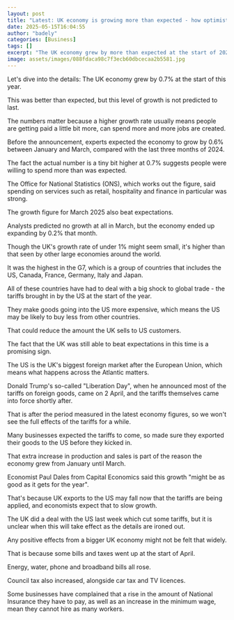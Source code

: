 ```yaml
---
layout: post
title: "Latest: UK economy is growing more than expected - how optimistic should you be?"
date: 2025-05-15T16:04:55
author: "badely"
categories: [Business]
tags: []
excerpt: "The UK economy grew by more than expected at the start of 2025. What does this mean for you?"
image: assets/images/088fdaca98c7f3ecb60dbcecaa2b5581.jpg
---
```


Let's dive into the details: The UK economy grew by 0.7% at the start of this year. 

This was better than expected, but this level of growth is not predicted to last.

The numbers matter because a higher growth rate usually means people are getting paid a little bit more, can spend more and more jobs are created.

Before the announcement, experts expected the economy to grow by 0.6% between January and March, compared with the last three months of 2024.

The fact the actual number is a tiny bit higher at 0.7% suggests people were willing to spend more than was expected.

The Office for National Statistics (ONS), which works out the figure, said spending on services such as retail, hospitality and finance in particular was strong.

The growth figure for March 2025 also beat expectations.

Analysts predicted no growth at all in March, but the economy ended up expanding by 0.2% that month.

Though the UK's growth rate of under 1% might seem small, it's higher than that seen by other large economies around the world. 

It was the highest in the G7, which is a group of countries that includes the US, Canada, France, Germany, Italy and Japan.

All of these countries have had to deal with a big shock to global trade - the tariffs brought in by the US at the start of the year.

They make goods going into the US more expensive, which means the US may be likely to buy less from other countries.

That could reduce the amount the UK sells to US customers. 

The fact that the UK was still able to beat expectations in this time is a promising sign.

The US is the UK's biggest foreign market after the European Union, which means what happens across the Atlantic matters.

Donald Trump's so-called "Liberation Day", when he announced most of the tariffs on foreign goods, came on 2 April, and the tariffs themselves came into force shortly after.

That is after the period measured in the latest economy figures, so we won't see the full effects of the tariffs for a while.

Many businesses expected the tariffs to come, so made sure they exported their goods to the US before they kicked in.

That extra increase in production and sales is part of the reason the economy grew from January until March.

Economist Paul Dales from Capital Economics said this growth "might be as good as it gets for the year".

That's because UK exports to the US may fall now that the tariffs are being applied, and economists expect that to slow growth.

The UK did a deal with the US last week which cut some tariffs, but it is unclear when this will take effect as the details are ironed out.

Any positive effects from a bigger UK economy might not be felt that widely.

That is because some bills and taxes went up at the start of April.

Energy, water, phone and broadband bills all rose.

Council tax also increased, alongside car tax and TV licences.

Some businesses have complained that a rise in the amount of National Insurance they have to pay, as well as an increase in the minimum wage, mean they cannot hire as many workers.

